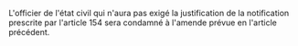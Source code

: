   
L'officier de l'état civil qui n'aura pas exigé la justification de la notification prescrite par l'article 154 sera condamné à l'amende prévue en l'article précédent.  

  
